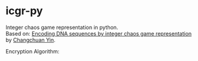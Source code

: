 # icgr-py
Integer chaos game representation in python. <br/>
Based on: [Encoding DNA sequences by integer chaos game
representation](https://arxiv.org/pdf/1712.04546.pdf) by [Changchuan Yin](https://www.math.uic.edu/people/profile?netid=cyin1).




Encryption Algorithm: <br/>
